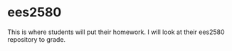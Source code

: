 # ees2580

This is where students will put their homework. I will look at their ees2580 repository to grade. 

